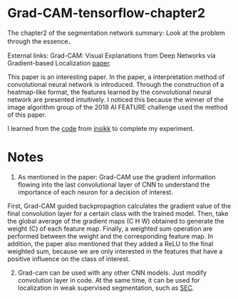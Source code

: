 # Grad-CAM-tensorflow-chapter2

The chapter2 of the segmentation network summary: Look at the problem through the essence．

External links: Grad-CAM: Visual Explanations from Deep Networks via Gradient-based Localization [paper](https://arxiv.org/abs/1610.02391).

This paper is an interesting paper. In the paper, a interpretation method of convolutional neural network is introduced. Through the construction of a heatmap-like format, the features learned by the convolutional neural network are presented intuitively. I noticed this because the winner of the image algorithm group of the 2018 AI FEATURE challenge used the method of this paper.


I learned from the [code](https://github.com/insikk/Grad-CAM-tensorflow) from [insikk](https://github.com/insikk) to complete my experiment.

# Notes

1. As mentioned in the paper: Grad-CAM use the gradient information flowing into the last convolutional layer of CNN to understand the importance of each neuron for a decision of interest. 

First, Grad-CAM guided backpropagtion calculates the gradient value of the final convolution layer for a certain class with the trained model. Then, take the global average of the gradient maps (C H W) obtained to generate the weight (C) of each feature map. Finally, a weighted sum operation are performed between the weight and the corresponding feature map.
In addition, the paper also mentioned that they added a ReLU to the final weighted sum, because we are only interested in the features that have a positive influence on the class of interest.

2. Grad-cam can be used with any other CNN models. Just modify convolution layer in code. At the same time, it can be used for localization in weak supervised segmentation, such as [SEC](https://arxiv.org/abs/1603.06098).

